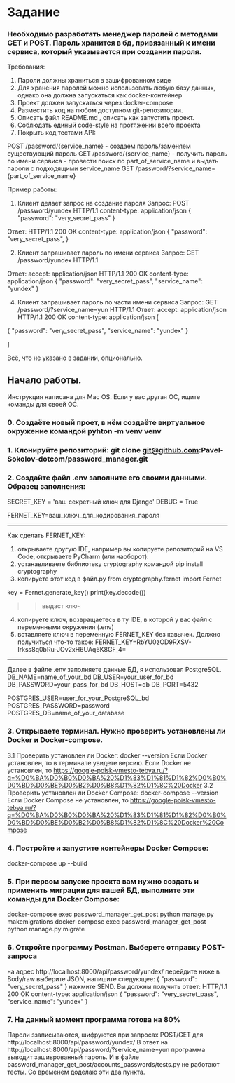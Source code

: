 # Задание
### Необходимо разработать менеджер паролей с методами GET и POST. Пароль хранится в бд, привязанный к имени сервиса, который указывается при создании пароля.
Требования:
1. Пароли должны храниться в зашифрованном виде
2. Для хранения паролей можно использовать любую базу данных, однако она должна запускаться как docker-контейнер
3. Проект должен запускаться через docker-compose
4. Разместить код на любом доступном git-репозитории.
5. Описать файл README.md , описать как запустить проект.
6. Соблюдать единый code-style на протяжении всего проекта
7. Покрыть код тестами API:

POST /password/{service_name} - создаем пароль/заменяем существующий пароль
GET /password/{service_name} - получить пароль по имени сервиса - провести поиск по part_of_service_name и выдать пароли с подходящими service_name
GET /password/?service_name={part_of_service_name}

Пример работы:
1. Клиент делает запрос на создание пароля
Запрос:
POST /password/yundex HTTP/1.1
content-type: application/json
{
    "password": "very_secret_pass"
}

Ответ:
HTTP/1.1 200 OK
content-type: application/json
{
    "password": "very_secret_pass",
}

2. Клиент запрашивает пароль по имени сервиса
Запрос:
GET /password/yundex HTTP/1.1

Ответ:
accept: application/json
HTTP/1.1 200 OK
content-type: application/json
{ 
    "password": "very_secret_pass",
    "service_name": "yundex"
}

4. Клиент запрашивает пароль по части имени сервиса
Запрос:
GET /password/?service_name=yun HTTP/1.1
Ответ:
accept: application/json
HTTP/1.1 200 OK
content-type: application/json
[

{ 
    "password": "very_secret_pass",
    "service_name": "yundex"
}

]

Всё, что не указано в задании, опционально.

## Начало работы.
Инструкция написана для Mac OS. Если у вас другая ОС, ищите команды для своей ОС.

### 0. Создаёте новый проет, в нём создаёте виртуальное окружение командой pyhton -m venv venv

### 1. Клонируйте репозиторий: git clone git@github.com:Pavel-Sokolov-dotcom/password_manager.git

### 2. Создайте файл .env заполните его своими данными. Образец заполнения:
SECRET_KEY = 'ваш секретный ключ для Django'
DEBUG = True

FERNET_KEY=ваш_ключ_для_кодирования_пароля
__________________________________________
Как сделать FERNET_KEY:
1) открываете другую IDE, например вы копируете репозиторий на VS Code, открываете PyCharm (или наоборот):
2) устанавливаете библиотеку cryptography командой pip install cryptography
3) копируете этот код в файл.py
from cryptography.fernet import Fernet

key = Fernet.generate_key()
print(key.decode())

>>выдаст ключ
4) копируете ключ, возвращаетесь в ту IDE, в которой у вас файл с переменными окружения (.env)
5) вставляете ключ в переменную FERNET_KEY без кавычек. Должно получиться что-то такое:
FERNET_KEY=RbYU0zOD9RXSV-Irkss8q0bRu-JOv2xH6UAq6K8GF_4=
__________________________________________

Далее в файле .env заполняете данные БД, я использовал PostgreSQL.
DB_NAME=name_of_your_bd
DB_USER=your_user_for_bd
DB_PASSWORD=your_pass_for_bd
DB_HOST=db
DB_PORT=5432


POSTGRES_USER=user_for_your_PostgreSQL_bd
POSTGRES_PASSWORD=password
POSTGRES_DB=name_of_your_database

### 3. Открываете терминал. Нужно проверить установлены ли Docker и Docker-compose.
 3.1 Проверить установлен ли Docker:
   docker --version
   Если Docker установлен, то в терминале увидете версию.
   Если Docker не установлен, то https://google-poisk-vmesto-tebya.ru/?q=%D0%BA%D0%B0%D0%BA%20%D1%83%D1%81%D1%82%D0%B0%D0%BD%D0%BE%D0%B2%D0%B8%D1%82%D1%8C%20Docker
 3.2 Проверить установлен ли Docker Compose:
   docker-compose --version
   Если Docker Compose не установлен, то https://google-poisk-vmesto-tebya.ru/?q=%D0%BA%D0%B0%D0%BA%20%D1%83%D1%81%D1%82%D0%B0%D0%BD%D0%BE%D0%B2%D0%B8%D1%82%D1%8C%20Docker%20Compose

### 4. Постройте и запустите контейнеры Docker Compose:
docker-compose up --build

### 5. При первом запуске проекта вам нужно создать и применить миграции для вашей БД, выполните эти команды для Docker Compose:
docker-compose exec password_manager_get_post python manage.py makemigrations
docker-compose exec password_manager_get_post python manage.py migrate

### 6. Откройте программу Postman. Выберете отправку POST-запроса
на адрес http://localhost:8000/api/password/yundex/
перейдите ниже в Body/raw выберите JSON, напишите следующее:
{
    "password": "very_secret_pass"
}
нажмите SEND. Вы должны получить ответ:
HTTP/1.1 200 OK
content-type: application/json
{
     "password": "very_secret_pass",
     "service_name": "yundex"
}

### 7. На данный момент программа готова на 80%
Пароли ззаписываются, шифруются при запросах POST/GET для http://localhost:8000/api/password/yundex/
В ответ на http://localhost:8000/api/password/?service_name=yun программа выводит зашиврованный пароль. 
И в файле password_manager_get_post/accounts_passwords/tests.py не работают тесты.
Со временем доделаю эти два пункта.
